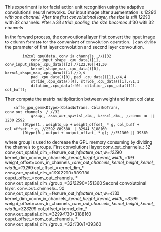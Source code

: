 This experiment is for facial action unit recognition using the adaptive convolutional neural networks. Our input image after augmentation is 122*90 with one channel. After the first convolutional layer, the size is still 122*90 with 32 channels. After a 3*3 stride pooling, the size becomes 41*30 with 32 channels. 

In the forward process, the convolutional layer first convert the input image to column formate for the convenient of convolution operation. || can divide the parameter of first layer convolution and second layer convolution. 
```
        im2col_gpu(data, conv_in_channels_,//1|32
            conv_input_shape_.cpu_data()[1], conv_input_shape_.cpu_data()[2],//122,90||41,30
            kernel_shape_max_.cpu_data()[0], kernel_shape_max_.cpu_data()[1],//9,9
            pad_.cpu_data()[0], pad_.cpu_data()[1],//4,4
            stride_.cpu_data()[0], stride_.cpu_data()[1],//1,1
            dilation_.cpu_data()[0], dilation_.cpu_data()[1], col_buff);
```
Then compute the matrix multiplication between weight and input col data:
```
    caffe_gpu_gemm<Dtype>(CblasNoTrans, CblasNoTrans, conv_out_channels_ / //32
            group_, conv_out_spatial_dim_, kernel_dim_, //10980 81 || 1230 2592
        (Dtype)1., weights_up + weight_offset_ * g, col_buff + col_offset_ * g, //2592 889380 || 82944 3188160
        (Dtype)0., output + output_offset_ * g); //351360 || 39360
```
where group is used to decrease the GPU memory consuming by dividing the channels to groups. 
First convolutional layer:
conv_out_channels_: 32
conv_out_spatial_dim_=feature_out_h*feature_out_w=122*90
kernel_dim_=conv_in_channels_*kernel_height_*kernel_width_=1*9*9
weight_offset=conv_in_channels_*conv_out_channels_*kernel_height_*kernel_width_=1*32*9*9
col_offset_=kernel_dim_* conv_out_spatial_dim_=1*9*9*122*90=889380
ouput_offset_=conv_out_channels_ * conv_out_spatial_dim_/group_=32*122*90=351360
Second convolutoinal layer:
conv_out_channels_: 32
conv_out_spatial_dim_=feature_out_h*feature_out_w=41*30
kernel_dim_=conv_in_channels_*kernel_height_*kernel_width_=32*9*9
weight_offset=conv_in_channels_*conv_out_channels_*kernel_height_*kernel_width_=32*32*9*9
col_offset_=kernel_dim_* conv_out_spatial_dim_=32*9*9*41*30=3188160
ouput_offset_=conv_out_channels_ * conv_out_spatial_dim_/group_=32*41*30/1=39360
